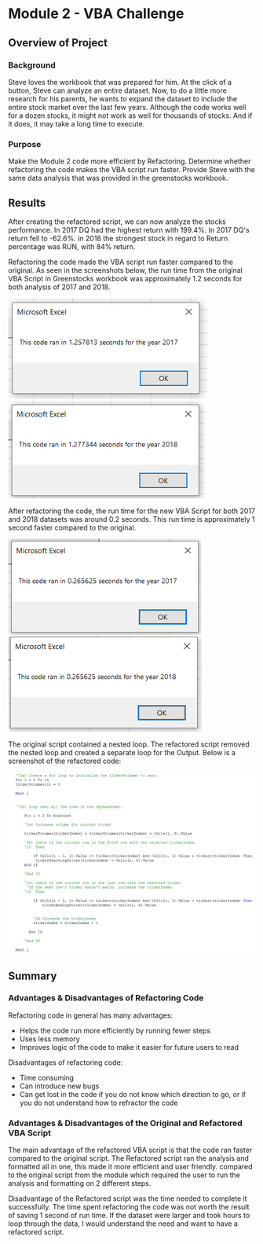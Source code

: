 # Module 2 - VBA Challenge

## Overview of Project

### Background
Steve loves the workbook that was prepared for him. At the click of a button, Steve can analyze an entire dataset. Now, to do a little more research for his parents, he wants to expand the dataset to include the entire stock market over the last few years. Although the code works well for a dozen stocks, it might not work as well for thousands of stocks. And if it does, it may take a long time to execute.

### Purpose
Make the Module 2 code more efficient by Refactoring. Determine whether refactoring the code makes the VBA script run faster.  Provide Steve with the same data analysis that was provided in the greenstocks workbook.

## Results

After creating the refactored script, we can now analyze the stocks performance. In 2017 DQ had the highest return with 199.4%. In 2017 DQ's return fell to -62.6%. in 2018 the strongest stock in regard to Return percentage was RUN, with 84% return.

Refactoring the code made the VBA script run faster compared to the original. As seen in the screenshots below, the run time from the original VBA Script in Greenstocks workbook was approximately 1.2 seconds for both analysis of 2017 and 2018. 

![2017_Original_Code](Resources/2017_Original_Code.PNG)
![2018_Original_Code](Resources/2018_Original_Code.PNG)

After refactoring the code, the run time for the new VBA Script for both 2017 and 2018 datasets was around 0.2 seconds. This run time is approximately 1 second faster compared to the original. 

![VBA_Challenge_2017](Resources/VBA_Challenge_2017.PNG)
![VBA_Challenge_2018](Resources/VBA_Challenge_2018.PNG)

The original script contained a nested loop. The refactored script removed the nested loop and created a separate loop for the Output. Below is a screenshot of the refactored code:

![Refactored_Code_Loops](Resources/Refactored_Code_Loops.PNG)

## Summary

### Advantages & Disadvantages of Refactoring Code
Refactoring code in general has many advantages:
  - Helps the code run more efficiently by running fewer steps
  - Uses less memory
  - Improves logic of the code to make it easier for future users to read

Disadvantages of refactoring code:
- Time consuming
- Can introduce new bugs
- Can get lost in the code if you do not know which direction to go, or if you do not understand how to refractor the code


### Advantages & Disadvantages of the Original and Refactored VBA Script
The main advantage of the refactored VBA script is that the code ran faster compared to the original script. The Refactored script ran the analysis and formatted all in one, this made it more efficient and user friendly. compared to the original script from the module which required the user to run the analysis and formatting on 2 different steps.

Disadvantage of the Refactored script was the time needed to complete it successfully. The time spent refactoring the code was not worth the result of saving 1 second of run time. If the dataset were larger and took hours to loop through the data, I would understand the need and want to have a refactored script.
